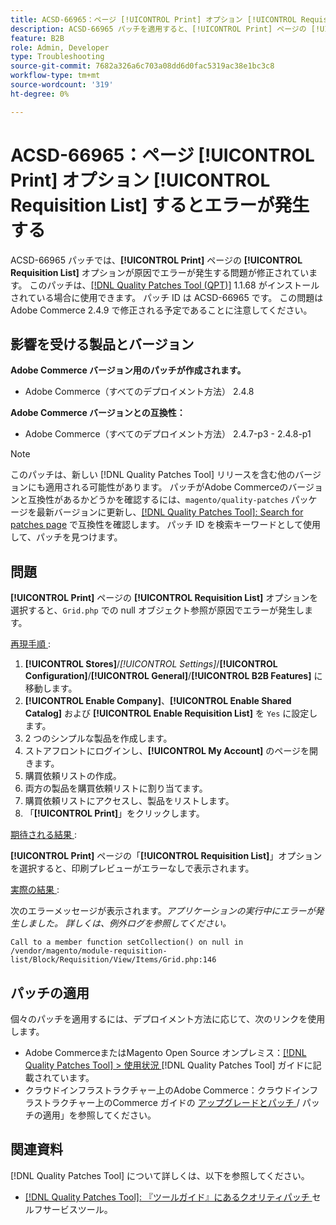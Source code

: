 ```yaml
---
title: ACSD-66965：ページ [!UICONTROL Print] オプション [!UICONTROL Requisition List] するとエラーが発生する
description: ACSD-66965 パッチを適用すると、[!UICONTROL Print] ページの [!UICONTROL Requisition List] オプションが原因でエラーが発生するAdobe Commerceの問題を修正できます。
feature: B2B
role: Admin, Developer
type: Troubleshooting
source-git-commit: 7682a326a6c703a08dd6d0fac5319ac38e1bc3c8
workflow-type: tm+mt
source-wordcount: '319'
ht-degree: 0%

---
```



# ACSD-66965：ページ **[!UICONTROL Print]** オプション **[!UICONTROL Requisition List]** するとエラーが発生する

ACSD-66965 パッチでは、**[!UICONTROL Print]** ページの **[!UICONTROL Requisition List]** オプションが原因でエラーが発生する問題が修正されています。 このパッチは、[[!DNL Quality Patches Tool (QPT)]](/help/tools/quality-patches-tool/quality-patches-tool-to-self-serve-quality-patches.md) 1.1.68 がインストールされている場合に使用できます。 パッチ ID は ACSD-66965 です。 この問題はAdobe Commerce 2.4.9 で修正される予定であることに注意してください。

## 影響を受ける製品とバージョン

**Adobe Commerce バージョン用のパッチが作成されます。**

* Adobe Commerce（すべてのデプロイメント方法） 2.4.8

**Adobe Commerce バージョンとの互換性：**

* Adobe Commerce（すべてのデプロイメント方法） 2.4.7-p3 - 2.4.8-p1

>[!NOTE]
>
>このパッチは、新しい [!DNL Quality Patches Tool] リリースを含む他のバージョンにも適用される可能性があります。 パッチがAdobe Commerceのバージョンと互換性があるかどうかを確認するには、`magento/quality-patches` パッケージを最新バージョンに更新し、[[!DNL Quality Patches Tool]: Search for patches page](https://experienceleague.adobe.com/tools/commerce-quality-patches/index.html) で互換性を確認します。 パッチ ID を検索キーワードとして使用して、パッチを見つけます。

## 問題

**[!UICONTROL Print]** ページの **[!UICONTROL Requisition List]** オプションを選択すると、`Grid.php` での null オブジェクト参照が原因でエラーが発生します。

<u> 再現手順 </u>:

1. **[!UICONTROL Stores]**/*[!UICONTROL Settings]*/**[!UICONTROL Configuration]**/**[!UICONTROL General]**/**[!UICONTROL B2B Features]** に移動します。
1. **[!UICONTROL Enable Company]**、**[!UICONTROL Enable Shared Catalog]** および **[!UICONTROL Enable Requisition List]** を `Yes` に設定します。
1. 2 つのシンプルな製品を作成します。
1. ストアフロントにログインし、**[!UICONTROL My Account]** のページを開きます。
1. 購買依頼リストの作成。
1. 両方の製品を購買依頼リストに割り当てます。
1. 購買依頼リストにアクセスし、製品をリストします。
1. 「**[!UICONTROL Print]**」をクリックします。

<u> 期待される結果 </u>:

**[!UICONTROL Print]** ページの「**[!UICONTROL Requisition List]**」オプションを選択すると、印刷プレビューがエラーなしで表示されます。

<u> 実際の結果 </u>:

次のエラーメッセージが表示されます。*アプリケーションの実行中にエラーが発生しました。 詳しくは、例外ログを参照してください。*

```
Call to a member function setCollection() on null in /vendor/magento/module-requisition-list/Block/Requisition/View/Items/Grid.php:146
```

## パッチの適用

個々のパッチを適用するには、デプロイメント方法に応じて、次のリンクを使用します。

* Adobe CommerceまたはMagento Open Source オンプレミス：[[!DNL Quality Patches Tool] > 使用状況 ](/help/tools/quality-patches-tool/usage.md) [!DNL Quality Patches Tool] ガイドに記載されています。
* クラウドインフラストラクチャー上のAdobe Commerce：クラウドインフラストラクチャー上のCommerce ガイドの [ アップグレードとパッチ ](https://experienceleague.adobe.com/docs/commerce-cloud-service/user-guide/develop/upgrade/apply-patches.html)/ パッチの適用」を参照してください。

## 関連資料

[!DNL Quality Patches Tool] について詳しくは、以下を参照してください。

* [[!DNL Quality Patches Tool]: 『ツールガイド』にあるクオリティパッチ ](/help/tools/quality-patches-tool/quality-patches-tool-to-self-serve-quality-patches.md) セルフサービスツール。
